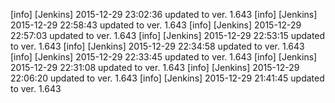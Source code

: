 [info] [Jenkins] 2015-12-29 23:02:36 updated to ver. 1.643
[info] [Jenkins] 2015-12-29 22:58:43 updated to ver. 1.643
[info] [Jenkins] 2015-12-29 22:57:03 updated to ver. 1.643
[info] [Jenkins] 2015-12-29 22:53:15 updated to ver. 1.643
[info] [Jenkins] 2015-12-29 22:34:58 updated to ver. 1.643
[info] [Jenkins] 2015-12-29 22:33:45 updated to ver. 1.643
[info] [Jenkins] 2015-12-29 22:31:08 updated to ver. 1.643
[info] [Jenkins] 2015-12-29 22:06:20 updated to ver. 1.643
[info] [Jenkins] 2015-12-29 21:41:45 updated to ver. 1.643
